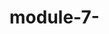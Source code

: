 # module-7-
<!DOCTYPE html>
<html lang="en">
<head>
    <meta charset="UTF-8">
    <meta http-equiv="X-UA-Compatible" content="IE=edge">
    <meta name="
    viewport" content="width=device-width, initial-scale=1.0">
    <title>Document</title>
</head>
<body>
    <script>
        // Original user object
const user = { name: "John Smith", age: 35 };

// Convert user object to JSON
const userJSON = JSON.stringify(user);
console.log(userJSON);

// Parse JSON back into object
const parsedUser = JSON.parse(userJSON);
console.log(parsedUser);

    </script>
</body>
</html>
